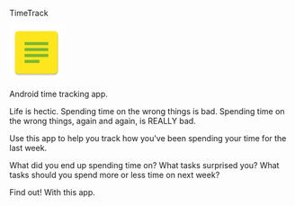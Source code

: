 TimeTrack

![alt tag](https://github.com/confiscate/timetrack/blob/master/app/src/main/res/mipmap-xhdpi/ic_launcher.png)

Android time tracking app.

Life is hectic.
Spending time on the wrong things is bad.
Spending time on the wrong things, again and again, is REALLY bad.


Use this app to help you track how you've been spending your time for the last week.

What did you end up spending time on?
What tasks surprised you?
What tasks should you spend more or less time on next week?

Find out! With this app.
